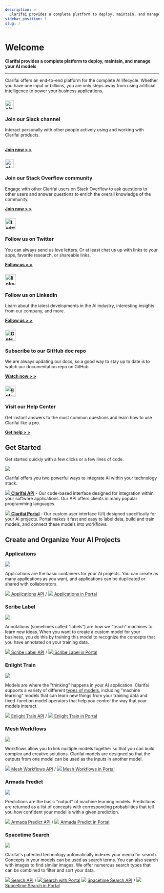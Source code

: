 ```yaml
---
description: >-
  Clarifai provides a complete platform to deploy, maintain, and manage your AI models. Whether you have one input or billions, you are only steps away from using AI to power your business applications.
sidebar_position: 1
slug: /
---
```


# Welcome

**Clarifai provides a complete platform to deploy, maintain, and manage your AI models**
<hr />

Clarifai offers an end-to-end platform for the complete AI lifecycle. Whether you have one input or billions, you are only steps away from using artificial intelligence to power your business applications.

<!--This section mostly uses built-in Docusaurus styles inspired by https://docusaurus.io/docs/sidebar/items#generated-index-page -->
<main class="margin-top--lg">
   <div class="row">
      <article class="col col--6" >
         <div class="card margin-bottom--lg padding--lg cardContainer_w8bb cardContainerLink_AhGd">
            <h3><img src="https://www.clarifai.com/hs-fs/hubfs/slack.png?width=28&name=slack.png" alt="slack" width="28px" /></h3>
            <h3>Join our Slack channel</h3>
            <p>Interact personally with other people actively using and working with Clarifai products.</p>
            <br/>
            <a href="https://communityinviter.com/apps/clarifaicommunity/clarifai-community" target="_blank"><b>Join now &gt; &gt;</b></a>
         </div>
      </article>
      <article class="col col--6">
         <div class="card margin-bottom--lg padding--lg cardContainer_w8bb cardContainerLink_AhGd">
            <h3><img src="https://www.clarifai.com/hs-fs/hubfs/stackoverflow.png?width=28&name=stackoverflow.png" alt="stackoverflow"  width="28px" /></h3>
            <h3>Join our Stack Overflow community</h3>
            <p>Engage with other Clarifai users on Stack Overflow to ask questions to other users and answer questions to enrich the overall knowledge of the community.</p>
            <a href="https://stackoverflow.com/questions/tagged/clarifai" target="_blank"><b>Join now &gt; &gt;</b></a>
         </div>
      </article>
      <article class="col col--6">
         <div class="card margin-bottom--lg padding--lg cardContainer_w8bb cardContainerLink_AhGd">
            <h3><img src="https://www.clarifai.com/hs-fs/hubfs/twitter-logo.png?width=35&name=twitter-logo.png" alt="twitter-logo" width="35px" /></h3>
            <h3>Follow us on Twitter</h3>
            <p>You can always send us love letters. Or at least chat us up with links to your apps, favorite research, or shareable links.</p>
            <a href="https://twitter.com/clarifai" target="_blank"><b>Follow us &gt; &gt;</b></a>
         </div>
      </article>
      <article class="col col--6">
         <div class="card margin-bottom--lg padding--lg cardContainer_w8bb cardContainerLink_AhGd">
            <h3><img src="https://upload.wikimedia.org/wikipedia/commons/c/ca/LinkedIn_logo_initials.png" alt="linkedIn-logo" width="35px" /></h3>
            <h3>Follow us on LinkedIn</h3>
            <p>Learn about the latest developments in the AI industry, interesting insights from our company, and more.</p>
            <a href="https://www.linkedin.com/company/clarifai/" target="_blank"><b>Follow us &gt; &gt;</b></a>
         </div>
      </article>
      <article class="col col--6">
         <div class="card margin-bottom--lg padding--lg cardContainer_w8bb cardContainerLink_AhGd">
            <h3><img src="https://www.clarifai.com/hs-fs/hubfs/GitHub-Mark.png" alt="GitHub-Mark" width="35px" /></h3>
            <h3>Subscribe to our GitHub doc repo</h3>
            <p>We are always updating our docs, so a good way to stay up to date is to watch our documentation repo on GitHub.</p>
            <a href="https://github.com/clarifai/docs" target="_blank"><b>Watch now &gt; &gt;</b></a>
         </div>
      </article>
      <article class="col col--6">
         <div class="card margin-bottom--lg padding--lg cardContainer_w8bb cardContainerLink_AhGd">
            <h3><img src="https://upload.wikimedia.org/wikipedia/commons/4/46/Wikibooks-help-icon.svg" alt="get-help" width="35px" /></h3>
            <h3>Visit our Help Center</h3>
            <p>Get instant answers to the most common questions and learn how to use Clarifai like a pro.</p>
            <a href="https://help.clarifai.com/" target="_blank"><b>Get help &gt; &gt;</b></a>
         </div>
      </article>
   </div>
</main>

## Get Started 

Get started quickly with a few clicks or a few lines of code.

![](/img/api_v_portal.jpg)

Clarifai offers you two powerful ways to integrate AI within your technology stack.

[![](/img/api.jpg) **Clarifai API**](api-guide/api-overview/) - Our code-based interface designed for integration within your software applications. Our API offers clients in many popular programming languages.

[![](/img/icon_portal.jpg) **Clarifai Portal**](portal-guide/portal-overview.md) - Our custom user interface \(UI\) designed specifically for your AI projects. Portal makes it fast and easy to label data, build and train models, and connect these models into workflows.

## Create and Organize Your AI Projects

### Applications

![](/img/applications_overview.jpg)

Applications are the basic containers for your AI projects. You can create as many applications as you want, and applications can be duplicated or shared with collaborators.

[![](/img/api.jpg) Applications API](clarifai-basics/applications/) / [![](/img/icon_portal.jpg) Applications in Portal](clarifai-basics/applications/)

### Scribe Label

![](/img/labeler.jpg)

Annotations \(sometimes called "labels"\) are how we "teach" machines to learn new ideas. When you want to create a custom model for your business, you do this by training this model to recognize the concepts that you have annotated on your training data.

[![](/img/api.jpg) Scribe Label API](api-guide/annotate/) / [![](/img/icon_portal.jpg) Scribe Label in Portal](portal-guide/annotate/)

### Enlight Train

![](/img/model_mode.jpg)

Models are where the "thinking" happens in your AI application. Clarifai supports a variety of different [types of models,](https://docs.clarifai.com/portal-guide/model/model-types) including "machine learning" models that can learn new things from your training data and fixed-function model operators that help you control the way that your models interact.

[![](/img/api.jpg) Enlight Train API](api-guide/model/) / [![](/img/icon_portal.jpg) Enlight Train in Portal](portal-guide/model/)

### Mesh Workflows

![](/img/workflows.jpg)

Workflows allow you to link multiple models together so that you can build complex and creative solutions. Clarifai models are designed so that the outputs from one model can be used as the inputs in another model.

[![](/img/api.jpg) Mesh Workflows API](api-guide/workflows/) / [![](/img/icon_portal.jpg) Mesh Workflows in Portal](portal-guide/workflows/)

### Armada Predict

![](/img/predictions.jpg)

Predictions are the basic "output" of machine learning models. Predictions are returned as a list of concepts with corresponding probabilities that tell you how confident your model is with a given prediction.

[![](/img/api.jpg) Armada Predict API](api-guide/predict/) / [![](/img/icon_portal.jpg) Armada Predict in Portal](api-guide/predict/)

### Spacetime Search

![](/img/search.jpg)

Clarifai's patented technology automatically indexes your media for search. Concepts in your models can be used as search terms. You can also search with images to find similar images. We offer numerous search types that can be combined to filter and sort your data.

[![](/img/api.jpg) Search API](/api-guide/predict) /
[![](/img/icon_portal.jpg) Search with Portal](/portal-guide/psearch)
![](/img/api.jpg) [Spacetime Search API](api-guide/search/) / [![](/img/icon_portal.jpg) Spacetime Search in Portal](introduction.md)
